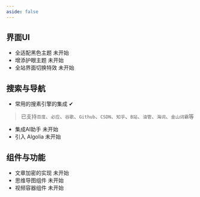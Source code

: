 ```yaml
---
aside: false
---
```


## 界面UI

- 全适配黑色主题 <Badge type='info'>未开始</Badge>
- 增添护眼主题  <Badge type='info'>未开始</Badge> 
- 全站界面切换特效 <Badge type='info'>未开始</Badge> 

## 搜索与导航

- 常用的搜素引擎的集成  ✔
> 已支持`百度`、`必应`、`谷歌`、`Github`、`CSDN`、`知乎`、`B站`、`油管`、`海词`、`金山词霸`等

- 集成AI助手 <Badge type='info'>未开始</Badge> 
- 引入 Algolia <Badge type='info'>未开始</Badge> 

## 组件与功能

- 文章加密的实现 <Badge type='info'>未开始</Badge> 
- 思维导图组件 <Badge type='info'>未开始</Badge> 
- 视频容器组件 <Badge type='info'>未开始</Badge> 

